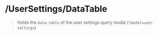 # /UserSettings/DataTable

> Holds the `data-table` of the user settings query modal (`?modal=user-settings`)
